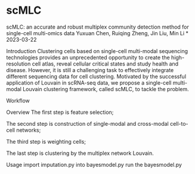 # scMLC
scMLC: an accurate and robust multiplex community detection method for single-cell multi-omics data
Yuxuan Chen, Ruiqing Zheng, Jin Liu, Min Li * 2023-03-22

Introduction
Clustering cells based on single-cell multi-modal sequencing technologies provides an unprecedented opportunity to create the high-resolution cell atlas, reveal cellular critical states and study health and disease. However, it is still a challenging task to effectively integrate different sequencing data for cell clustering. Motivated by the successful application of Louvain in scRNA-seq data, we propose a single-cell multi-modal Louvain clustering framework, called scMLC, to tackle the problem.

Workflow


Overview
The first step is feature selection;

The second step is construction of single-modal and cross-modal cell-to-cell networks;

The third step is weighting cells;

The last step is clustering by the multiplex network Louvain.

Usage
import imputation.py into bayesmodel.py
run the bayesmodel.py
